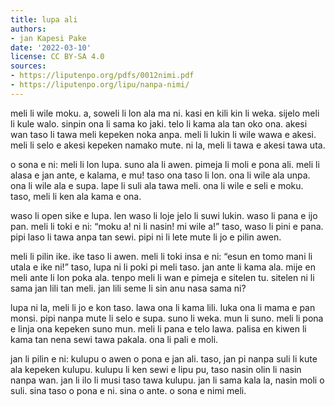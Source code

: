 ```yaml
---
title: lupa ali
authors:
- jan Kapesi Pake
date: '2022-03-10'
license: CC BY-SA 4.0
sources:
- https://liputenpo.org/pdfs/0012nimi.pdf
- https://liputenpo.org/lipu/nanpa-nimi/
---
```


meli li wile moku. a, soweli li lon ala ma ni. kasi en kili kin li weka. sijelo meli li kule walo. sinpin ona li sama ko jaki. telo li kama ala tan oko ona. akesi wan taso li tawa meli kepeken noka anpa. meli li lukin li wile wawa e akesi. meli li selo e akesi kepeken namako mute. ni la, meli li tawa e akesi tawa uta.

o sona e ni: meli li lon lupa. suno ala li awen. pimeja li moli e pona ali. meli li alasa e jan ante, e kalama, e mu! taso ona taso li lon. ona li wile ala unpa. ona li wile ala e supa. lape li suli ala tawa meli. ona li wile e seli e moku. taso, meli li ken ala kama e ona.

waso li open sike e lupa. len waso li loje jelo li suwi lukin. waso li pana e ijo pan. meli li toki e ni: “moku a! ni li nasin! mi wile a!” taso, waso li pini e pana. pipi laso li tawa anpa tan sewi. pipi ni li lete mute li jo e pilin awen.

meli li pilin ike. ike taso li awen. meli li toki insa e ni: “esun en tomo mani li utala e ike ni!” taso, lupa ni li poki pi meli taso. jan ante li kama ala. mije en meli ante li lon poka ala. tenpo meli li wan e pimeja e sitelen tu. sitelen ni li sama jan lili tan meli. jan lili seme li sin anu nasa sama ni?

lupa ni la, meli li jo e kon taso. lawa ona li kama lili. luka ona li mama e pan monsi. pipi nanpa mute li selo e supa. suno li weka. mun li suno. meli li pona e linja ona kepeken suno mun. meli li pana e telo lawa. palisa en kiwen li kama tan nena sewi tawa pakala. ona li pali e moli.

jan li pilin e ni: kulupu o awen o pona e jan ali. taso, jan pi nanpa suli li kute ala kepeken kulupu. kulupu li ken sewi e lipu pu, taso nasin olin li nasin nanpa wan. jan li ilo li musi taso tawa kulupu. jan li sama kala la, nasin moli o suli. sina taso o pona e ni. sina o ante. o sona e nimi meli.